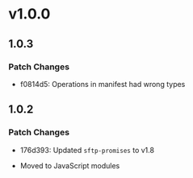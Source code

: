 # v1.0.0

## 1.0.3

### Patch Changes

- f0814d5: Operations in manifest had wrong types

## 1.0.2

### Patch Changes

- 176d393: Updated `sftp-promises` to v1.8

- Moved to JavaScript modules
